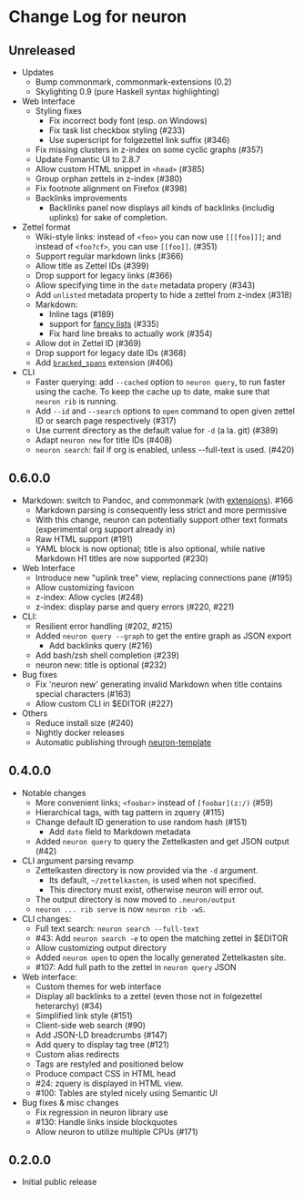 # Change Log for neuron

## Unreleased

- Updates
  - Bump commonmark, commonmark-extensions (0.2)
  - Skylighting 0.9 (pure Haskell syntax highlighting)
- Web Interface
  - Styling fixes
    - Fix incorrect body font (esp. on Windows)
    - Fix task list checkbox styling (#233)
    - Use superscript for folgezettel link suffix (#346)
  - Fix missing clusters in z-index on some cyclic graphs (#357)
  - Update Fomantic UI to 2.8.7
  - Allow custom HTML snippet in `<head>` (#385)
  - Group orphan zettels in z-index (#380)
  - Fix footnote alignment on Firefox (#398)
  - Backlinks improvements
    - Backlinks panel now displays all kinds of backlinks (includig uplinks) for sake of completion.
- Zettel format
  - Wiki-style links: instead of `<foo>` you can now use `[[[foo]]]`; and instead of `<foo?cf>`, you can use `[[foo]]`. (#351)
  - Support regular markdown links (#366)
  - Allow title as Zettel IDs (#399)
  - Drop support for legacy links (#366)
  - Allow specifying time in the `date` metadata propery (#343)
  - Add `unlisted` metadata property to hide a zettel from z-index (#318)
  - Markdown:
    - Inline tags (#189)
    - support for [fancy lists](https://github.com/jgm/commonmark-hs/blob/master/commonmark-extensions/test/fancy_lists.md) (#335)
    - Fix hard line breaks to actually work (#354)
  - Allow dot in Zettel ID (#369)
  - Drop support for legacy date IDs (#368)
  - Add [`bracked_spans`](https://github.com/jgm/commonmark-hs/blob/master/commonmark-extensions/test/bracketed_spans.md) extension (#406)
- CLI
  - Faster querying: add `--cached` option to `neuron query`, to run faster using the cache. To keep the cache up to date, make sure that `neuron rib` is running.
  - Add `--id` and `--search` options to `open` command to open given zettel ID or search page respectively  (#317)
  - Use current directory as the default value for `-d` (a la. git) (#389)
  - Adapt `neuron new` for title IDs (#408)
  - `neuron search`: fail if org is enabled, unless --full-text is used. (#420)

## 0.6.0.0

- Markdown: switch to Pandoc, and commonmark (with [extensions](https://github.com/jgm/commonmark-hs/tree/master/commonmark-extensions)). #166
  - Markdown parsing is consequently less strict and more permissive
  - With this change, neuron can potentially support other text formats (experimental org support already in)
  - Raw HTML support (#191)
  - YAML block is now optional; title is also optional, while native Markdown H1 titles are now supported (#230)
- Web Interface
  - Introduce new "uplink tree" view, replacing connections pane (#195)
  - Allow customizing favicon
  - z-index: Allow cycles (#248)
  - z-index: display parse and query errors (#220, #221)
- CLI:
  - Resilient error handling (#202, #215)
  - Added `neuron query --graph` to get the entire graph as JSON export
    - Add backlinks query (#216)
  - Add bash/zsh shell completion (#239)
  - neuron new: title is optional (#232)
- Bug fixes
  - Fix 'neuron new' generating invalid Markdown when title contains special characters (#163)
  - Allow custom CLI in $EDITOR (#227)
- Others
  - Reduce install size (#240)
  - Nightly docker releases 
  - Automatic publishing through [neuron-template](https://github.com/srid/neuron-template)

## 0.4.0.0

- Notable changes
  - More convenient links; `<foobar>` instead of `[foobar](z:/)` (#59)
  - Hierarchical tags, with tag pattern in zquery (#115)
  - Change default ID generation to use random hash (#151)
    - Add `date` field to Markdown metadata
  - Added `neuron query` to query the Zettelkasten and get JSON output (#42)
- CLI argument parsing revamp
  - Zettelkasten directory is now provided via the `-d` argument.
    - Its default, `~/zettelkasten`, is used when not specified.
    - This directory must exist, otherwise neuron will error out.
  - The output directory is now moved to `.neuron/output`
  - `neuron ... rib serve` is now `neuron rib -wS`.
- CLI changes:
  - Full text search: `neuron search --full-text`
  - #43: Add `neuron search -e` to open the matching zettel in $EDITOR
  - Allow customizing output directory
  - Added `neuron open` to open the locally generated Zettelkasten site.
  - #107: Add full path to the zettel in `neuron query` JSON
- Web interface:
  - Custom themes for web interface
  - Display all backlinks to a zettel (even those not in folgezettel heterarchy) (#34)
  - Simplified link style (#151)
  - Client-side web search (#90)
  - Add JSON-LD breadcrumbs (#147)
  - Add query to display tag tree (#121)
  - Custom alias redirects
  - Tags are restyled and positioned below
  - Produce compact CSS in HTML head
  - #24: zquery is displayed in HTML view.
  - #100: Tables are styled nicely using Semantic UI
- Bug fixes & misc changes
  - Fix regression in neuron library use
  - #130: Handle links inside blockquotes
  - Allow neuron to utilize multiple CPUs (#171)

## 0.2.0.0

- Initial public release
